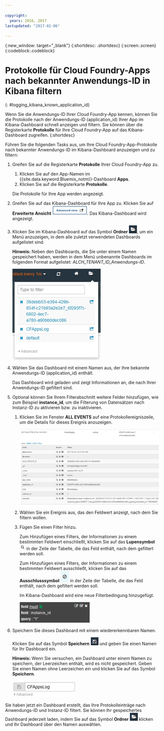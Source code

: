```yaml
---

copyright:
  years: 2016, 2017
lastupdated: "2017-02-06"

---
```


<!-- Common attributes used in the template are defined as follows: -->
{:new_window: target="_blank"}
{:shortdesc: .shortdesc}
{:screen:.screen}
{:codeblock:.codeblock}


# Protokolle für Cloud Foundry-Apps nach bekannter Anwendungs-ID in Kibana filtern
<!-- for example, Uploading your data -->
{: #logging_kibana_known_application_id}
<!-- Provide an appropriate ID above -->

<!-- The short description section should include a sentence describing why this task is needed. For search engine optimization, include the service long name and "Bluemix". For example: -->

Wenn Sie die Anwendungs-ID Ihrer Cloud Foundry-App kennen, können Sie die Protokolle nach der Anwendungs-ID (application_id) Ihrer App im Kibana-Dashboard schnell anzeigen und filtern. Sie können über die Registerkarte **Protokolle** für Ihre Cloud Foundry-App auf das Kibana-Dashboard zugreifen. 
{:shortdesc}

<!-- Include a sentence to briefly introduce the steps/subtopics. Example: -->
Führen Sie die folgenden Tasks aus, um Ihre Cloud Foundry-App-Protokolle nach bekannter Anwendungs-ID im Kibana-Dashboard anzuzeigen und zu filtern:

1. Greifen Sie auf die Registerkarte **Protokolle** Ihrer Cloud Foundry-App zu. 

    1. Klicken Sie auf den App-Namen im {{site.data.keyword.Bluemix_notm}}-Dashboard **Apps**.
    2. Klicken Sie auf die Registerkarte **Protokolle**. 
    
    Die Protokolle für Ihre App werden angezeigt.

2. Greifen Sie auf das Kibana-Dashboard für Ihre App zu. Klicken Sie auf **Erweiterte Ansicht** ![Link für erweiterte Ansicht](images/logging_advanced_view.jpg). Das Kibana-Dashboard wird angezeigt.

3. Klicken Sie im Kibana-Dashboard auf das Symbol **Ordner** ![Ordnersymbol](images/logging_folder.jpg), um ein Menü anzuzeigen, in dem alle zuletzt verwendeten Dashboards aufgelistet sind. 

    **Hinweis:** Neben den Dashboards, die Sie unter einem Namen gespeichert haben, werden in dem Menü unbenannte Dashboards im folgenden Format aufgelistet: *ALCH_TENANT_ID_Anwendungs-ID*. 

    ![Liste der Dashboards](images/logging_list_of_dashboards.jpg)

4. Wählen Sie das Dashboard mit einem Namen aus, der Ihre bekannte Anwendungs-ID (application_id) enthält. 

    Das Dashboard wird geladen und zeigt Informationen an, die nach Ihrer Anwendungs-ID gefiltert sind.

5. Optional können Sie Ihrem Filterabschnitt weitere Felder hinzufügen, wie zum Beispiel **instance_id**, um die Filterung von Datensätzen nach Instanz-ID zu aktivieren bzw. zu inaktivieren. 
  
    1. Klicken Sie im Fenster **ALL EVENTS** auf eine Protokollereigniszeile, um die Details für dieses Ereignis anzuzeigen. 
	
        ![Fenster 'All Events' mit Details für ein ausgewähltes Protokollereignis](images/logging_selected_log_event.jpg)
	
    2. Wählen Sie ein Ereignis aus, das den Feldwert anzeigt, nach dem Sie filtern wollen.
	
    3. Fügen Sie einen Filter hinzu.
    
        Zum Hinzufügen eines Filters, der Informationen zu einem bestimmten Feldwert einschließt, klicken Sie auf das **Lupensymbol** ![Lupensymbol](images/logging_magnifying_glass.jpg) in der Zeile der Tabelle, die das Feld enthält, nach dem gefiltert werden soll. 
	
        Zum Hinzufügen eines Filters, der Informationen zu einem bestimmten Feldwert ausschließt, klicken Sie auf das **Ausschlusssymbol** ![Ausschlusssymbol](images/logging_exclusion_icon.png) in der Zeile der Tabelle, die das Feld enthält, nach dem gefiltert werden soll.  

        Im Kibana-Dashboard wird eine neue Filterbedingung hinzugefügt.
	
	    ![Filterbedingung für das Feld 'instance_id'](images/logging_instance_id_filter.jpg)
	
6. Speichern Sie dieses Dashboard mit einem wiedererkennbaren Namen. 

    Klicken Sie auf das Symbol **Speichern** ![Symbol für Speichern](images/logging_save.jpg) und geben Sie einen Namen für Ihr Dashboard ein. 

    **Hinweis:** Wenn Sie versuchen, ein Dashboard unter einem Namen zu speichern, der Leerzeichen enthält, wird es nicht gespeichert. Geben Sie einen Namen ohne Leerzeichen ein und klicken Sie auf das Symbol **Speichern**.

    ![Name zum Speichern des Dashboards](images/logging_save_dashboard.jpg)


Sie haben jetzt ein Dashboard erstellt, das Ihre Protokolleinträge nach Anwendungs-ID und Instanz-ID filtert. Sie können Ihr gespeichertes Dashboard jederzeit laden, indem Sie auf das Symbol **Ordner** ![Ordnersymbol](images/logging_folder.jpg) klicken und Ihr Dashboard über den Namen auswählen.
